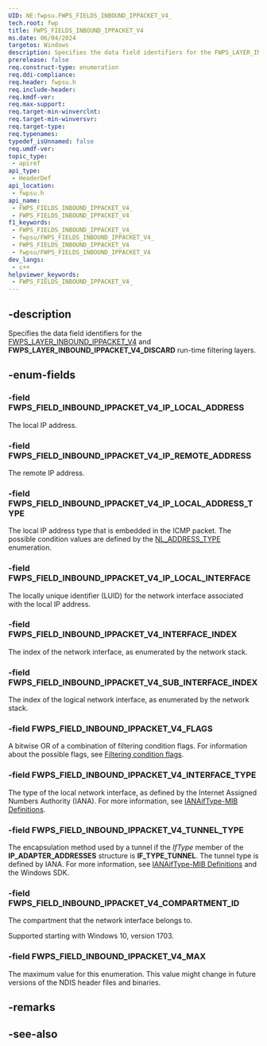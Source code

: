 ```yaml
---
UID: NE:fwpsu.FWPS_FIELDS_INBOUND_IPPACKET_V4_
tech.root: fwp
title: FWPS_FIELDS_INBOUND_IPPACKET_V4
ms.date: 06/04/2024
targetos: Windows
description: Specifies the data field identifiers for the FWPS_LAYER_INBOUND_IPPACKET_V4 and FWPS_LAYER_INBOUND_IPPACKET_V4_DISCARD run-time filtering layers.
prerelease: false
req.construct-type: enumeration
req.ddi-compliance: 
req.header: fwpsu.h
req.include-header: 
req.kmdf-ver: 
req.max-support: 
req.target-min-winverclnt: 
req.target-min-winversvr: 
req.target-type: 
req.typenames: 
typedef_isUnnamed: false
req.umdf-ver: 
topic_type:
 - apiref
api_type:
 - HeaderDef
api_location:
 - fwpsu.h
api_name:
 - FWPS_FIELDS_INBOUND_IPPACKET_V4_
 - FWPS_FIELDS_INBOUND_IPPACKET_V4
f1_keywords:
 - FWPS_FIELDS_INBOUND_IPPACKET_V4_
 - fwpsu/FWPS_FIELDS_INBOUND_IPPACKET_V4_
 - FWPS_FIELDS_INBOUND_IPPACKET_V4
 - fwpsu/FWPS_FIELDS_INBOUND_IPPACKET_V4
dev_langs:
 - c++
helpviewer_keywords:
 - FWPS_FIELDS_INBOUND_IPPACKET_V4_
---
```


## -description

Specifies the data field identifiers for the [FWPS_LAYER_INBOUND_IPPACKET_V4](./ne-fwpsu-fwps_builtin_layers.md) and **FWPS_LAYER_INBOUND_IPPACKET_V4_DISCARD** run-time filtering layers.

## -enum-fields

### -field FWPS_FIELD_INBOUND_IPPACKET_V4_IP_LOCAL_ADDRESS

The local IP address.

### -field FWPS_FIELD_INBOUND_IPPACKET_V4_IP_REMOTE_ADDRESS

The remote IP address.

### -field FWPS_FIELD_INBOUND_IPPACKET_V4_IP_LOCAL_ADDRESS_TYPE

The local IP address type that is embedded in the ICMP packet. The possible condition values are defined by the [NL_ADDRESS_TYPE](/windows/win32/api/nldef/ne-nldef-nl_address_type) enumeration.

### -field FWPS_FIELD_INBOUND_IPPACKET_V4_IP_LOCAL_INTERFACE

The locally unique identifier (LUID) for the network interface associated with the
local IP address.

### -field FWPS_FIELD_INBOUND_IPPACKET_V4_INTERFACE_INDEX

The index of the network interface, as enumerated by the network stack.

### -field FWPS_FIELD_INBOUND_IPPACKET_V4_SUB_INTERFACE_INDEX

The index of the logical network interface, as enumerated by the network stack.

### -field FWPS_FIELD_INBOUND_IPPACKET_V4_FLAGS

A bitwise OR of a combination of filtering condition flags. For information about the possible flags, see [Filtering condition flags](/windows-hardware/drivers/network/filtering-condition-flags).

### -field FWPS_FIELD_INBOUND_IPPACKET_V4_INTERFACE_TYPE

The type of the local network interface, as defined by the Internet Assigned Numbers Authority
(IANA). For more information, see
[IANAifType-MIB Definitions](https://www.iana.org/assignments/ianaiftype-mib/ianaiftype-mib).

### -field FWPS_FIELD_INBOUND_IPPACKET_V4_TUNNEL_TYPE

The encapsulation method used by a tunnel if the
*IfType* member of the **IP_ADAPTER_ADDRESSES** structure is **IF_TYPE_TUNNEL**. The tunnel type is defined
by IANA. For more information, see
[IANAifType-MIB Definitions](https://www.iana.org/assignments/ianaiftype-mib/ianaiftype-mib) and the
Windows SDK.

### -field FWPS_FIELD_INBOUND_IPPACKET_V4_COMPARTMENT_ID

The compartment that the network interface belongs to.

Supported starting with Windows 10, version 1703.

### -field FWPS_FIELD_INBOUND_IPPACKET_V4_MAX

The maximum value for this enumeration. This value might change in future versions of the NDIS
header files and binaries.

## -remarks

## -see-also
